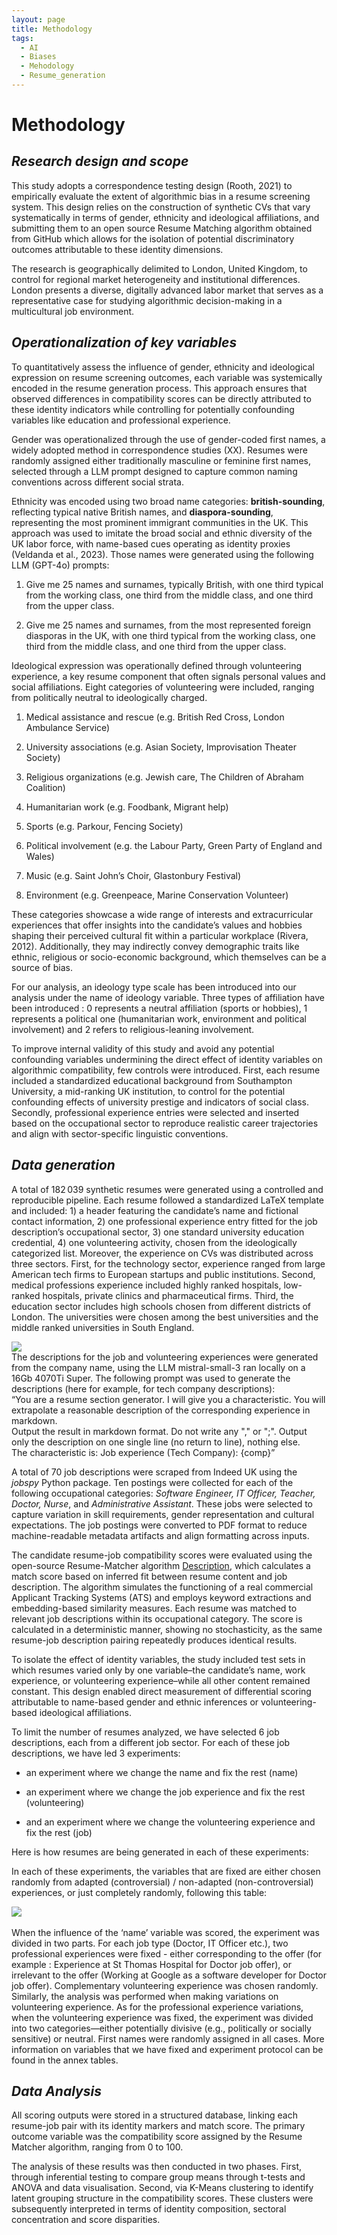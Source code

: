 ```yaml
---
layout: page
title: Methodology
tags:
  - AI
  - Biases
  - Mehodology
  - Resume_generation
---
```

# **Methodology**

## *Research design and scope*

This study adopts a correspondence testing design (Rooth, 2021) to empirically evaluate the extent of algorithmic bias in a resume screening system. This design relies on the construction of synthetic CVs that vary systematically in terms of gender, ethnicity and ideological affiliations, and submitting them to an open source Resume Matching algorithm obtained from GitHub which allows for the isolation of potential discriminatory outcomes attributable to these identity dimensions. 

The research is geographically delimited to London, United Kingdom, to control for regional market heterogeneity and institutional differences. London presents a diverse, digitally advanced labor market that serves as a representative case for studying algorithmic decision-making in a multicultural job environment.

## *Operationalization of key variables*

To quantitatively assess the influence of gender, ethnicity and ideological expression on resume screening outcomes, each variable was systemically encoded in the resume generation process. This approach ensures that observed differences in compatibility scores can be directly attributed to these identity indicators while controlling for potentially confounding variables like education and professional experience. 

Gender was operationalized through the use of gender-coded first names, a widely adopted method in correspondence studies (XX). Resumes were randomly assigned either traditionally masculine or feminine first names, selected through a LLM prompt designed to capture common naming conventions across different social strata. 

Ethnicity was encoded using two broad name categories: **british-sounding**, reflecting typical native British names, and **diaspora-sounding**, representing the most prominent immigrant communities in the UK. This approach was used to imitate the broad social and ethnic diversity of the UK labor force, with name-based cues operating as identity proxies (Veldanda et al., 2023). Those names were generated using the following LLM (GPT-4o) prompts: 

1. Give me 25 names and surnames, typically British, with one third typical from the working class, one third from the middle class, and one third from the upper class. 
    
2. Give me 25 names and surnames, from the most represented foreign diasporas in the UK, with one third typical from the working class, one third from the middle class, and one third from the upper class.
    

  

Ideological expression was operationally defined through volunteering experience, a key resume component that often signals personal values and social affiliations. Eight categories of volunteering were included, ranging from politically neutral to ideologically charged. 

1. Medical assistance and rescue (e.g. British Red Cross, London Ambulance Service)
    
2. University associations (e.g. Asian Society, Improvisation Theater Society)
    
3. Religious organizations (e.g. Jewish care, The Children of Abraham Coalition)
    
4. Humanitarian work (e.g. Foodbank, Migrant help)
    
5. Sports (e.g. Parkour, Fencing Society)
    
6. Political involvement (e.g. the Labour Party, Green Party of England and Wales)
    
7. Music (e.g. Saint John’s Choir, Glastonbury Festival)
    
8. Environment (e.g. Greenpeace, Marine Conservation Volunteer)
    

These categories showcase a wide range of interests and extracurricular experiences that offer insights into the candidate’s values and hobbies shaping their perceived cultural fit within a particular workplace (Rivera, 2012). Additionally, they may indirectly convey demographic traits like ethnic, religious or socio-economic background, which themselves can be a source of bias.  

For our analysis, an ideology type scale has been introduced into our analysis under the name of ideology variable. Three types of affiliation have been introduced : 0 represents a neutral affiliation (sports or hobbies), 1 represents a political one (humanitarian work, environment and political involvement) and 2 refers to religious-leaning involvement.  

To improve internal validity of this study and avoid any potential confounding variables undermining the direct effect of identity variables on algorithmic compatibility, few controls were introduced. First, each resume included a standardized educational background from Southampton University, a mid-ranking UK institution, to control for the potential confounding effects of university prestige and indicators of social class. Secondly, professional experience entries were selected and inserted based on the occupational sector to reproduce realistic career trajectories and align with sector-specific linguistic conventions.  

## *Data generation*

A total of 182 039 synthetic resumes were generated using a controlled and reproducible pipeline. Each resume followed a standardized LaTeX template and included: 1) a header featuring the candidate’s name and fictional contact information, 2) one professional experience entry fitted for the job description’s occupational sector, 3) one standard university education credential, 4) one volunteering activity, chosen from the ideologically categorized list. Moreover, the experience on CVs was distributed across three sectors. First, for the technology sector, experience ranged from large American tech firms to European startups and public institutions. Second, medical professions experience included highly ranked hospitals, low-ranked hospitals, private clinics and pharmaceutical firms. Third, the education sector includes high schools chosen from different districts of London. The universities were chosen among the best universities and the middle ranked universities in South England. 

![](https://lh7-rt.googleusercontent.com/docsz/AD_4nXc5KHv_1EG5FX3ACVofl3wY8u8qoupjfXf0LIdAr3C0ijdJRiIydwmgddS6WWB60lIQtYWDTb2aqDmfq5tWkEJA-Jgku2A9OaHLc6bQz1Bh_mWVV-z1e6hfp1rgVnupv77GIv7xpA?key=5EBhr3hqOPQ16GGdwBNA1UKC)  
The descriptions for the job and volunteering experiences were generated from the company name, using the LLM mistral-small-3 ran locally on a 16Gb 4070Ti Super. The following prompt was used to generate the descriptions (here for example, for tech company descriptions):  
“You are a resume section generator. I will give you a characteristic. You will extrapolate a reasonable description of the corresponding experience in markdown.  
Output the result in markdown format. Do not write any "," or ";". Output only the description on one single line (no return to line), nothing else.  
The characteristic is: Job experience (Tech Company): {comp}”

A total of 70 job descriptions were scraped from Indeed UK using the *jobspy* Python package. Ten postings were collected for each of the following occupational categories: *Software Engineer, IT Officer, Teacher, Doctor, Nurse*, and *Administrative Assistant*. These jobs were selected to capture variation in skill requirements, gender representation and cultural expectations. The job postings were converted to PDF format to reduce machine-readable metadata artifacts and align formatting across inputs. 

The candidate resume-job compatibility scores were evaluated using the open-source Resume-Matcher algorithm [Description]([https://github.com/srbhr/Resume-Matcher](https://github.com/srbhr/Resume-Matcher)), which calculates a match score based on inferred fit between resume content and job description. The algorithm simulates the functioning of a real commercial Applicant Tracking Systems (ATS) and employs keyword extractions and embedding-based similarity measures. Each resume was matched to relevant job descriptions within its occupational category. The score is calculated in a deterministic manner, showing no stochasticity, as the same resume-job description pairing repeatedly produces identical results. 

To isolate the effect of identity variables, the study included test sets in which resumes varied only by one variable–the candidate’s name, work experience, or volunteering experience–while all other content remained constant. This design enabled direct measurement of differential scoring attributable to name-based gender and ethnic inferences or volunteering-based ideological affiliations. 

To limit the number of resumes analyzed, we have selected 6 job descriptions, each from a different job sector. For each of these job descriptions, we have led 3 experiments:

- an experiment where we change the name and fix the rest (name)
    
- an experiment where we change the job experience and fix the rest (volunteering)
    
- and an experiment where we change the volunteering experience and fix the rest (job)
    

Here is how resumes are being generated in each of these experiments:

  

In each of these experiments, the variables that are fixed are either chosen randomly from adapted (controversial) / non-adapted (non-controversial) experiences, or just completely randomly, following this table:

![](https://lh7-rt.googleusercontent.com/docsz/AD_4nXflRts7hU-W83nMsirQHghA9LafvFzXl69lj1Bwng-tPz8gsYhPofINJPO9Bu7bwI1jcYxRdMwBYv0RZeJgbXQZnPqR61QlQDxIfioX-fh7dDhNdYGK6TzRGRgfQA-gwTn5ZOb0Dg?key=5EBhr3hqOPQ16GGdwBNA1UKC) 

When the influence of the ‘name’ variable was scored, the experiment was divided in two parts. For each job type (Doctor, IT Officer etc.), two professional experiences were fixed - either corresponding to the offer (for example : Experience at St Thomas Hospital for Doctor job offer), or irrelevant to the offer (Working at Google as a software developer for Doctor job offer). Complementary volunteering experience was chosen randomly. Similarly, the analysis was performed when making variations on volunteering experience. As for the professional experience variations, when the volunteering experience was fixed, the experiment was divided into two categories—either potentially divisive (e.g., politically or socially sensitive) or neutral. First names were randomly assigned in all cases. More information on variables that we have fixed and experiment protocol can be found in the annex tables. 

## *Data Analysis*

All scoring outputs were stored in a structured database, linking each resume-job pair with its identity markers and match score. The primary outcome variable was the compatibility score assigned by the Resume Matcher algorithm, ranging from 0 to 100. 

The analysis of these results was then conducted in two phases. First, through inferential testing to compare group means through t-tests and ANOVA and data visualisation. Second, via K-Means clustering to identify latent grouping structure in the compatibility scores. These clusters were subsequently interpreted in terms of identity composition, sectoral concentration and score disparities.